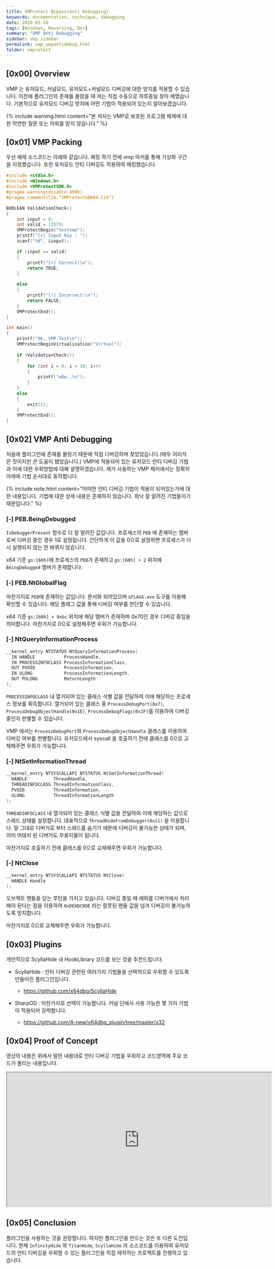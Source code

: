 ```yaml
---
title: VMProtect Bypass(Anti Debugging)
keywords: documentation, technique, debugging
date: 2020-03-10
tags: [Windows, Reversing, Dev]
summary: "VMP Anti Debugging"
sidebar: vmp_sidebar
permalink: vmp_vmpantidebug.html
folder: vmprotect
---
```


## [0x00] Overview

VMP 는 유저모드, 커널모드, 유저모드+커널모드 디버깅에 대한 방지를 적용할 수 있습니다. 이전에 플러그인의 존재를 몰랐을 때 저는 직접 수동으로 하루종일 찾아 헤맸습니다. 기본적으로 유저모드 디버깅 방지에 어떤 기법이 적용되어 있는지 알아보겠습니다.

{% include warning.html content="본 저자는 VMP로 보호된 프로그램 해제에 대한 막연한 질문 또는 의뢰를 받지 않습니다." %}

## [0x01] VMP Packing

우선 예제 소스코드는 아래와 같습니다. 패킹 하기 전에 vmp 마커를 통해 가상화 구간을 지정했습니다. 또한 유저모드 안티 디버깅도 적용하여 패킹했습니다.

```c
#include <stdio.h>
#include <Windows.h>
#include <VMProtectSDK.h>
#pragma warning(disable:4996)
#pragma comment(lib,"VMProtectSDK64.lib")

BOOLEAN ValidationCheck()
{
	int input = 0;
	int valid = 13579;
	VMProtectBegin("testvmp");
	printf("[+] Input Key : ");
	scanf("%d", &input);

	if (input == valid)
	{
		printf("[+] Correct!\n");
		return TRUE;
	}

	else
	{
		printf("[!] Incorrect!\n");
		return FALSE;
	}
	VMProtectEnd();
}

int main()
{
	printf("Ok, VMP Test\n");
	VMProtectBeginVirtualization("Virtual");
	
	if (ValidationCheck())
	{
		for (int i = 0; i < 10; i++)
		{
			printf("w0w..\n");
		}
	}
	else
	{
		exit(1);
	}
	VMProtectEnd();
}
```



## [0x02] VMP Anti Debugging

처음에 플러그인에 존재를 몰랐기 때문에 직접 디버깅하며 찾았었습니다.(매우 어리석은 짓이지만 큰 도움이 됐었습니다.) VMP에 적용되어 있는 유저모드 안티 디버깅 기법과 이에 대한 우회방법에 대해 설명하겠습니다. 제가 사용하는 VMP 패커에서는 정확히 아래에 기법 순서대로 동작합니다.

{% include note.html content="어떠한 안티 디버깅 기법이 적용이 되어있는가에 대한 내용입니다. 기법에 대한 상세 내용은 존재하지 않습니다. 워낙 잘 알려진 기법들이기 때문입니다." %}



### [-] PEB.BeingDebugged

`IsDebuggerPresent` 함수로 더 잘 알려진 값입니다. 프로세스의 `PEB` 에 존재하는 멤버로써 디버깅 중인 경우 1로 설정됩니다. 간단하게 이 값을 0으로 설정하면 프로세스가 다시 실행되지 않는 한 바뀌지 않습니다.

x64 기준 `gs:[60h]`에 프로세스의 `PEB`가 존재하고  `gs:[60h] + 2` 위치에 `BeingDebugged` 멤버가 존재합니다.



### [-] PEB.NtGlobalFlag

마찬가지로 `PEB`에 존재하는 값입니다. 문서화 되어있으며 `GFLAGS.exe` 도구를 이용해 확인할 수 있습니다. 해당 플래그 값을 통해 디버깅 여부를 판단할 수 있습니다. 

x64 기준 `gs:[60h] + 0xbc` 위치에 해당 멤버가 존재하며 0x70인 경우 디버깅 중임을 의미합니다. 마찬가지로 0으로 설정해주면 우회가 가능합니다.



### [-] NtQueryInformationProcess

```cpp
__kernel_entry NTSTATUS NtQueryInformationProcess(
  IN HANDLE           ProcessHandle,
  IN PROCESSINFOCLASS ProcessInformationClass,
  OUT PVOID           ProcessInformation,
  IN ULONG            ProcessInformationLength,
  OUT PULONG          ReturnLength
);
```

`PROCESSINFOCLASS` 내 열거되어 있는 클래스 식별 값을 전달하여 이에 해당하는 프로세스 정보를 획득합니다. 열거되어 있는 클래스 중 `ProcessDebugPort(0x7)`, `ProcessDebugObjectHandle(0x1E)`, `ProcessDebugFlags(0x1F)`를 이용하여 디버깅 중인지 판별할 수 있습니다. 

VMP 에서는 `ProcessDebugPort`와 `ProcessDebugObjectHandle` 클래스를 이용하여 디버깅 여부를 판별합니다. 유저모드에서 syscall 을 호출하기 전에 클래스를 0으로 교체해주면 우회가 가능합니다.



### [-] NtSetInformationThread

```cpp
__kernel_entry NTSYSCALLAPI NTSTATUS NtSetInformationThread(
  HANDLE          ThreadHandle,
  THREADINFOCLASS ThreadInformationClass,
  PVOID           ThreadInformation,
  ULONG           ThreadInformationLength
);
```

`THREADINFOCLASS` 내 열거되어 있는 클래스 식별 값을 전달하여 이에  해당하는 값으로 스레드 상태를 설정합니다. 대표적으로 `ThreadHideFromDebugger(0x11)` 을 이용합니다. 말 그대로 디버거로 부터 스레드를 숨기기 때문에 디버깅이 불가능한 상태가 되며, 이미 어태치 된 디버거도 무용지물이 됩니다.

마찬가지로 호출하기 전에 클래스를 0으로 교체해주면 우회가 가능합니다.



### [-] NtClose

```cpp
__kernel_entry NTSYSCALLAPI NTSTATUS NtClose(
  HANDLE Handle
);
```

오브젝트 핸들을 닫는 루틴을 가지고 있습니다. 디버깅 중일 때 예외를 디버거에서 처리해야 된다는 점을 이용하여 `0xDEADC0DE` 라는 잘못된 핸들 값을 넘겨 디버깅이 불가능하도록 방지합니다.

마찬가지로 0으로 교체해주면 우회가 가능합니다.



## [0x03] Plugins

개인적으로 ScyllaHide 내 HookLibrary 코드를 보는 것을 추천드립니다.

- ScyllaHide : 안티 디버깅 관련된 여러가지 기법들을 선택적으로 우회할 수 있도록 만들어진 플러그인입니다.

  - https://github.com/x64dbg/ScyllaHide

- SharpOD : 마찬가지로 선택이 가능합니다. 커널 단에서 사용 가능한 몇 가지 기법이 적용되어 강력합니다.

  - https://github.com/A-new/x64dbg_plugin/tree/master/x32

  



## [0x04] Proof of Concept

영상의 내용은 위에서 말한 내용대로 안티 디버깅 기법을 우회하고 코드영역에 주요 코드가 풀리는 내용입니다.

<iframe src="https://youtube.com/embed/_5_FTBwdHdY" allowfullscreen="" width="720" height="365"></iframe>



## [0x05] Conclusion

플러그인을 사용하는 것을 권장합니다. 하지만 플러그인을 만드는 것은 또 다른 도전입니다. 현재 `InfinityHide` 와 `TitanHide`, `ScyllaHide` 의 소스코드를 이용하여 유저모드의 안티 디버깅을 우회할 수 있는 플러그인을 직접 제작하는 프로젝트를 진행하고 있습니다. 